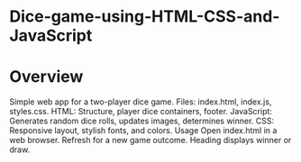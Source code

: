 # Dice-game-using-HTML-CSS-and-JavaScript

# Overview
Simple web app for a two-player dice game.
Files: index.html, index.js, styles.css.
HTML: Structure, player dice containers, footer.
JavaScript: Generates random dice rolls, updates images, determines winner.
CSS: Responsive layout, stylish fonts, and colors.
Usage
Open index.html in a web browser.
Refresh for a new game outcome.
Heading displays winner or draw.

